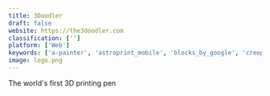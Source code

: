 ```yaml
---
title: 3Doodler
draft: false 
website: https://the3doodler.com
classification: ['']
platform: ['Web']
keywords: ['a-painter', 'astroprint_mobile', 'blocks_by_google', 'creopop', 'lix_3d_print_pen', 'makerbot_labs', 'massless_pen', 'masterpiecevr', 'obsidian_3d_printer', 'olo', 'sculptura', 'snap_art', 'sonny_portable_bidet', 'substance_painter', 'the_paper_pen', 'toybox_-_open_beta_edition', 'zmorph', 'da_vinci_color_mini', 'da_vinci_mini']
image: logo.png
---
```

The world's first 3D printing pen